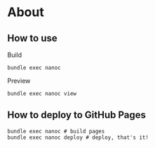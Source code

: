 # About

## How to use

Build

```
bundle exec nanoc
```

Preview

```
bundle exec nanoc view
```

## How to deploy to GitHub Pages

```
bundle exec nanoc # build pages
bundle exec nanoc deploy # deploy, that's it!
```
